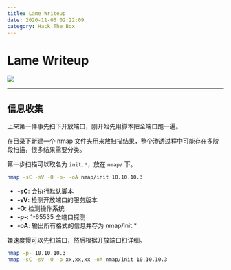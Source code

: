 ```yaml
---
title: Lame Writeup
date: 2020-11-05 02:22:09
category: Hack The Box
---
```


# Lame Writeup

![](./Lame.png)

---

## 信息收集

上来第一件事先扫下开放端口，刚开始先用脚本把全端口跑一遍。

在目录下新建一个 nmap 文件夹用来放扫描结果，整个渗透过程中可能存在多阶段扫描，很多结果需要分类。

第一步扫描可以取名为 `init.*`，放在 `nmap/` 下。
``` bash
nmap -sC -sV -O -p- -oA nmap/init 10.10.10.3
```
- **-sC**: 会执行默认脚本
- **-sV**: 检测开放端口的服务版本
- **-O**: 检测操作系统
- **-p-**: 1-65535 全端口探测
- **-oA**: 输出所有格式的信息并存为 nmap/init.*

嫌速度慢可以先扫端口，然后根据开放端口扫详细。
``` bash
nmap -p- 10.10.10.3
nmap -sC -sV -O -p xx,xx,xx -oA nmap/init 10.10.10.3
```
